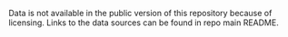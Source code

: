 Data is not available in the public version of this repository because of licensing. Links to the data sources can be found in repo main README.
